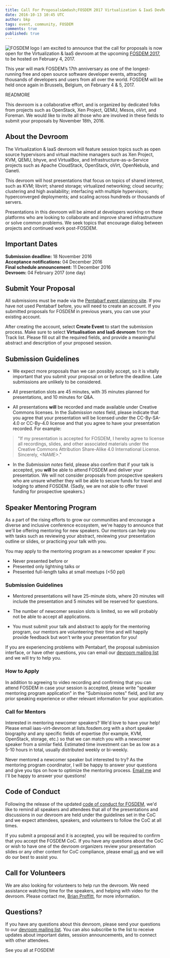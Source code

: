 ```yaml
---
title: Call For Proposals&mdash;FOSDEM 2017 Virtualization & IaaS DevRoom
date: 2016-10-13 10:45 UTC
author: bkp
tags: event, community, FOSDEM
comments: true
published: true
---
```

![FOSDEM logo](fosdem.png) I am excited to announce that the call for proposals is now open for the Virtualization & IaaS devroom at the upcoming [FOSDEM 2017](https://fosdem.org/2017/), to be hosted on February 4, 2017.

This year will mark FOSDEM’s 17th anniversary as one of the longest-running free and open source software developer events, attracting thousands of developers and users from all over the world. FOSDEM will be held once again in Brussels, Belgium, on February 4 & 5, 2017.

READMORE

This devroom is a collaborative effort, and is organized by dedicated folks from projects such as OpenStack, Xen Project, QEMU, Mesos, oVirt, and Foreman. We would like to invite all those who are involved in these fields to submit your proposals by November 18th, 2016.

## About the Devroom

The Virtualization & IaaS devroom will feature session topics such as open source hypervisors and virtual machine managers such as Xen Project, KVM, QEMU, bhyve, and VirtualBox, and Infrastructure-as-a-Service projects such as Apache CloudStack, OpenStack, oVirt, OpenNebula, and Ganeti.

This devroom will host presentations that focus on topics of shared interest, such as KVM; libvirt; shared storage; virtualized networking; cloud security; clustering and high availability; interfacing with multiple hypervisors; hyperconverged deployments; and scaling across hundreds or thousands of servers.

Presentations in this devroom will be aimed at developers working on these platforms who are looking to collaborate and improve shared infrastructure or solve common problems. We seek topics that encourage dialog between projects and continued work post-FOSDEM.

## Important Dates

**Submission deadline:** 18 November 2016<br>
**Acceptance notifications:** 04 December 2016<br>
**Final schedule announcement:** 11 December 2016<br>
**Devroom:** 04 February 2017 (one day)


## Submit Your Proposal

All submissions must be made via the [Pentabarf event planning site](https://penta.fosdem.org/submission/FOSDEM17). If you have not used Pentabarf before, you will need to create an account. If you submitted proposals for FOSDEM in previous years, you can use your existing account.

After creating the account, select **Create Event** to start the submission process. Make sure to select **Virtualisation and IaaS devroom** from the Track list. Please fill out all the required fields, and provide a meaningful abstract and description of your proposed session.

## Submission Guidelines

* We expect more proposals than we can possibly accept, so it is vitally important that you submit your proposal on or before the deadline. Late submissions are unlikely to be considered.

* All presentation slots are 45 minutes, with 35 minutes planned for presentations, and 10 minutes for Q&A.

* All presentations **will** be recorded and made available under Creative Commons licenses. In the *Submission notes* field, please indicate that you agree that your presentation will be licensed under the CC-By-SA-4.0 or CC-By-4.0 license and that you agree to have your presentation recorded. For example:

> "If my presentation is accepted for FOSDEM, I hereby agree to license all recordings, slides, and other associated materials under the Creative Commons Attribution Share-Alike 4.0 International License. Sincerely, \<NAME\>."

* In the *Submission notes* field, please also confirm that if your talk is accepted, you **will** be able to attend FOSDEM and deliver your presentation. We will not consider proposals from prospective speakers who are unsure whether they will be able to secure funds for travel and lodging to attend FOSDEM. (Sadly, we are not able to offer travel funding for prospective speakers.)

## Speaker Mentoring Program

As a part of the rising efforts to grow our communities and encourage a diverse and inclusive conference ecosystem, we're happy to announce that we'll be offering mentoring for new speakers. Our mentors can help you with tasks such as reviewing your abstract, reviewing your presentation outline or slides, or practicing your talk with you.

You may apply to the mentoring program as a newcomer speaker if you:

* Never presented before or
* Presented only lightning talks or
* Presented full-length talks at small meetups (<50 ppl)

### Submission Guidelines

* Mentored presentations will have 25-minute slots, where 20 minutes will include the presentation and 5 minutes will be reserved for questions.

* The number of newcomer session slots is limited, so we will probably not be able to accept all applications.

* You must submit your talk and abstract to apply for the mentoring program, our mentors are volunteering their time and will happily provide feedback but won't write your presentation for you!

If you are experiencing problems with Pentabarf, the proposal submission interface, or have other questions, you can email our [devroom mailing list](mailto:iaas-virt-devroom@lists.fosdem.org) and we will try to help you.

### How to Apply

In addition to agreeing to video recording and confirming that you can attend FOSDEM in case your session is accepted, please write "speaker mentoring program application" in the "Submission notes" field, and list any prior speaking experience or other relevant information for your application.

### Call for Mentors

Interested in mentoring newcomer speakers? We'd love to have your help! Please email iaas-virt-devroom at lists.fosdem.org with a short speaker biography and any specific fields of expertise (for example, KVM, OpenStack, storage, etc.) so that we can match you with a newcomer speaker from a similar field. Estimated time investment can be as low as a 5-10 hours in total, usually distributed weekly or bi-weekly.

Never mentored a newcomer speaker but interested to try? As the mentoring program coordinator, I will be happy to answer your questions and give you tips on how to optimize the mentoring process. [Email me](mailto:bkp@redhat.com) and I'll be happy to answer your questions!

## Code of Conduct

Following the release of the updated [code of conduct for FOSDEM](https://www.fosdem.org/2017/practical/conduct/), we'd like to remind all speakers and attendees that all of the presentations and discussions in our devroom are held under the guidelines set in the CoC and we expect attendees, speakers, and volunteers to follow the CoC at all times.

If you submit a proposal and it is accepted, you will be required to confirm that you accept the FOSDEM CoC. If you have any questions about the CoC or wish to have one of the devroom organizers review your presentation slides or any other content for CoC compliance, please email [us](mailto:iaas-virt-devroom@lists.fosdem.org) and we will do our best to assist you.

## Call for Volunteers

We are also looking for volunteers to help run the devroom. We need assistance watching time for the speakers, and helping with video for the devroom. Please contact me, [Brian Proffitt](mailto:bkp@redhat.com), for more information.

## Questions?

If you have any questions about this devroom, please send your questions to our [devroom mailing list](mailto:iaas-virt-devroom@lists.fosdem.org). You can also subscribe to the list to receive updates about important dates, session announcements, and to connect with other attendees.

See you all at FOSDEM!
